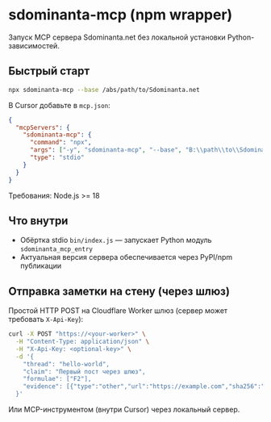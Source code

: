 # sdominanta-mcp (npm wrapper)

Запуск MCP сервера Sdominanta.net без локальной установки Python-зависимостей.

## Быстрый старт

```bash
npx sdominanta-mcp --base /abs/path/to/Sdominanta.net
```

В Cursor добавьте в `mcp.json`:

```json
{
  "mcpServers": {
    "sdominanta-mcp": {
      "command": "npx",
      "args": ["-y", "sdominanta-mcp", "--base", "B:\\path\\to\\Sdominanta.net"],
      "type": "stdio"
    }
  }
}
```

Требования: Node.js >= 18

## Что внутри

- Обёртка stdio `bin/index.js` — запускает Python модуль `sdominanta_mcp_entry`
- Актуальная версия сервера обеспечивается через PyPI/npm публикации

## Отправка заметки на стену (через шлюз)

Простой HTTP POST на Cloudflare Worker шлюз (сервер может требовать `X-Api-Key`):

```bash
curl -X POST "https://<your-worker>" \
  -H "Content-Type: application/json" \
  -H "X-Api-Key: <optional-key>" \
  -d '{
    "thread": "hello-world",
    "claim": "Первый пост через шлюз",
    "formulae": ["F2"],
    "evidence": [{"type":"other","url":"https://example.com","sha256":"aaaaaaaaaaaaaaaaaaaaaaaaaaaaaaaaaaaaaaaaaaaaaaaaaaaaaaaaaaaaaaaa"}]
  }'
```

Или MCP-инструментом (внутри Cursor) через локальный сервер.
